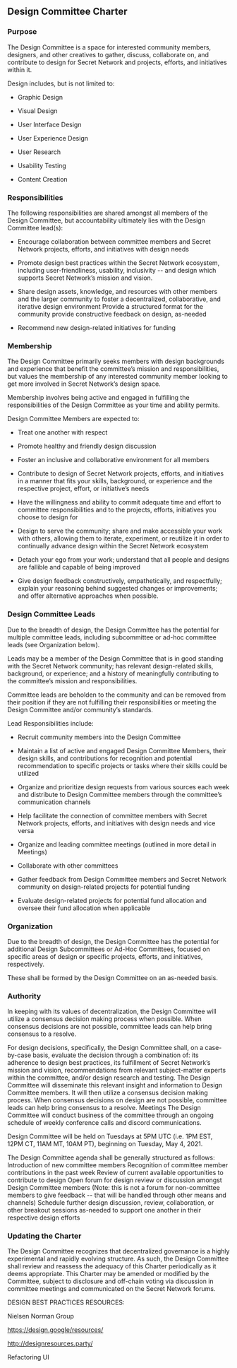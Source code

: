 
## Design Committee Charter

### Purpose
The Design Committee is a space for interested community members, designers, and other creatives to gather, discuss, collaborate on, and contribute to design for Secret Network and projects, efforts, and initiatives within it.

Design includes, but is not limited to:

* Graphic Design

* Visual Design

* User Interface Design

* User Experience Design

* User Research

* Usability Testing

* Content Creation

### Responsibilities

The following responsibilities are shared amongst all members of the Design Committee, but accountability ultimately lies with the Design Committee lead(s):


* Encourage collaboration between committee members and Secret Network projects, efforts, and initiatives with design needs

* Promote design best practices within the Secret Network ecosystem, including user-friendliness, usability, inclusivity -- and design which supports Secret Network’s mission and vision.

* Share design assets, knowledge, and resources with other members and the larger community to foster a decentralized, collaborative, and iterative design environment
Provide a structured format for the community provide constructive feedback on design, as-needed

* Recommend new design-related initiatives for funding

### Membership

The Design Committee primarily seeks members with design backgrounds and experience that benefit the committee’s mission and responsibilities, but values the membership of any interested community member looking to get more involved in Secret Network’s design space.

Membership involves being active and engaged in fulfilling the responsibilities of the Design Committee as your time and ability permits.

Design Committee Members are expected to:

* Treat one another with respect

* Promote healthy and friendly design discussion

* Foster an inclusive and collaborative environment for all members

* Contribute to design of Secret Network projects, efforts, and initiatives in a manner that fits your skills, background, or experience and the respective project, effort, or initiative’s needs

* Have the willingness and ability to commit adequate time and effort to committee responsibilities and to the projects, efforts, initiatives you choose to design for

* Design to serve the community; share and make accessible your work with others, allowing them to iterate, experiment, or reutilize it in order to continually advance design within the Secret Network ecosystem

* Detach your ego from your work; understand that all people and designs are fallible and capable of being improved

* Give design feedback constructively, empathetically, and respectfully; explain your reasoning behind suggested changes or improvements; and offer alternative approaches when possible.

### Design Committee Leads

Due to the breadth of design, the Design Committee has the potential for multiple committee leads, including subcommittee or ad-hoc committee leads (see Organization below).

Leads may be a member of the Design Committee that is in good standing with the Secret Network community; has relevant design-related skills, background, or experience; and a history of meaningfully contributing to the committee’s mission and responsibilities.

Committee leads are beholden to the community and can be removed from their position if they are not fulfilling their responsibilities or meeting the Design Committee and/or community’s standards.

Lead Responsibilities include:

* Recruit community members into the Design Committee

* Maintain a list of active and engaged Design Committee Members, their design skills, and contributions for recognition and potential recommendation to specific projects or tasks where their skills could be utilized

* Organize and prioritize design requests from various sources each week and distribute to Design Committee members through the committee’s communication channels

* Help facilitate the connection of committee members with Secret Network projects, efforts, and initiatives with design needs and vice versa

* Organize and leading committee meetings (outlined in more detail in Meetings)

* Collaborate with other committees

* Gather feedback from Design Committee members and Secret Network community on design-related projects for potential funding

* Evaluate design-related projects for potential fund allocation and oversee their fund allocation when applicable

### Organization
Due to the breadth of design, the Design Committee has the potential for additional Design Subcommittees or Ad-Hoc Committees, focused on specific areas of design or specific projects, efforts, and initiatives, respectively.

These shall be formed by the Design Committee on an as-needed basis.

### Authority
In keeping with its values of decentralization, the Design Committee will utilize a consensus decision making process when possible. When consensus decisions are not possible, committee leads can help bring consensus to a resolve.

For design decisions, specifically, the Design Committee shall, on a case-by-case basis, evaluate the decision through a combination of: its adherence to design best practices, its fulfillment of Secret Network’s mission and vision, recommendations from relevant subject-matter experts within the committee, and/or design research and testing. The Design Committee will disseminate this relevant insight and information to Design Committee members. It will then utilize a consensus decision making process. When consensus decisions on design are not possible, committee leads can help bring consensus to a resolve.
Meetings
The Design Committee will conduct business of the committee through an ongoing schedule of weekly conference calls and discord communications.

Design Committee will be held on Tuesdays at 5PM UTC (i.e. 1PM EST, 12PM CT, 11AM MT, 10AM PT), beginning on Tuesday, May 4, 2021.


The Design Committee agenda shall be generally structured as follows:
Introduction of new committee members
Recognition of committee member contributions in the past week
Review of current available opportunities to contribute to design
Open forum for design review or discussion amongst Design Committee members (Note: this is not a forum for non-committee members to give feedback -- that will be handled through other means and channels)
Schedule further design discussion, review, collaboration, or other breakout sessions as-needed to support one another in their respective design efforts

### Updating the Charter

The Design Committee recognizes that decentralized governance is a highly experimental and rapidly evolving structure. As such, the Design Committee shall review and reassess the adequacy of this Charter periodically as it deems appropriate. This Charter may be amended or modified by the Committee, subject to disclosure and off-chain voting via discussion in committee meetings and communicated on the Secret Network forums. 


DESIGN BEST PRACTICES RESOURCES:

Nielsen Norman Group

https://design.google/resources/ 

http://designresources.party/ 

Refactoring UI

